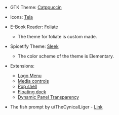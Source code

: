 - GTK Theme: [Catppuccin](https://github.com/catppuccin/catppuccin)
- Icons: [Tela](https://github.com/vinceliuice/Tela-icon-theme)
- E-Book Reader: [Foliate](https://github.com/johnfactotum/foliate)
    - The theme for foliate is custom made. 
- Spicetify Theme: [Sleek](https://github.com/morpheusthewhite/spicetify-themes/tree/master/Sleek)
    - The color scheme of the theme is Elementary.
- Extensions: 
    - [Logo Menu](https://github.com/Aryan20/Logomenu)
    - [Media controls](https://extensions.gnome.org/extension/4470/media-controls/)
    - [Pop shell](https://github.com/pop-os/shell)
    - [Floating dock](https://extensions.gnome.org/extension/3730/floating-dock/)
    - [Dynamic Panel Transparency](https://extensions.gnome.org/extension/1011/dynamic-panel-transparency/)

- The fish prompt by u/TheCynicalLiger - [Link](https://raw.githubusercontent.com/The-Repo-Club/DotFiles/main/fish/.config/fish/functions/fish_prompt.fish)

